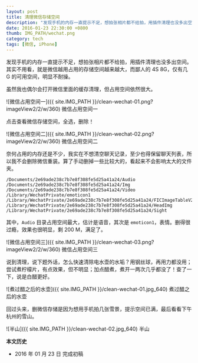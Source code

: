 ```yaml
---
layout: post
title: 清理微信存储空间
description: "发现手机的内存一直提示不足，想拍张相片都不给拍，用插件清理也没多出空间。其实不用看，就是微信越用占用的存储空间越来越大，而鄙人的 4S 8G，仅有几 G 的可用空间，明显不耐操。"
date: 2016-01-23 22:30:00 +0800
thumb: IMG_PATH/wechat.png
category: tech
tags: [微信, iPhone]
---
```


发现手机的内存一直提示不足，想拍张相片都不给拍，用插件清理也没多出空间。其实不用看，就是微信越用占用的存储空间越来越大，而鄙人的 4S 8G，仅有几 G 的可用空间，明显不耐操。

虽然我也偶尔会打开微信里面的缓存清理，但占用空间依然很大。

![微信占用空间一]({{ site.IMG_PATH }}/clean-wechat-01.png?imageView2/2/w/360)
微信占用空间一

点击查看微信存储空间，全选，删除！

![微信占用空间二]({{ site.IMG_PATH }}/clean-wechat-02.png?imageView2/2/w/360)
微信占用空间二

奈何占用的内存还是不少，我实在不想清空聊天记录，至少也得保留聊天列表，所以我不会删除微信重装。算了手动删掉一些比较大的，看起来不会影响太大的文件夹。

    /Documents/2e69ade238c7b7e8f308fe5d25a41a24/Audio
    /Documents/2e69ade238c7b7e8f308fe5d25a41a24/Img
    /Documents/2e69ade238c7b7e8f308fe5d25a41a24/Video
    /Library/WechatPrivate/emoticon1
    /Library/WechatPrivate/2e69ade238c7b7e8f308fe5d25a41a24/FICImageTableV2
    /Library/WechatPrivate/2e69ade238c7b7e8f308fe5d25a41a24/HeadImg
    /Library/WechatPrivate/2e69ade238c7b7e8f308fe5d25a41a24/Sight

其中，`Audio` 目录占用空间最大，估计是语音，其次是 `emoticon1`，表情。删得很过瘾，效果也很明显，剩 200 M，满足了。

![微信占用空间三]({{ site.IMG_PATH }}/clean-wechat-03.png?imageView2/2/w/360)
微信占用空间三

说到清理，说下题外话，怎么快速清除电水壶的水垢？用钢丝球，再用力都没用；尝试煮柠檬片，有点效果，但不明显；加点醋煮，煮开一两次几乎都没了！查了一下，说是白醋更好。

![煮过醋之后的水壶]({{ site.IMG_PATH }}/clean-wechat-01.jpg_640)
煮过醋之后的水壶 

回过头来，删微信存储是因为想用手机拍几张雪景，提示空间已满，最后看看下午杭州的雪山。

![半山]({{ site.IMG_PATH }}/clean-wechat-02.jpg_640)
半山

**本文历史**

* 2016 年 01 月 23 日 完成初稿
